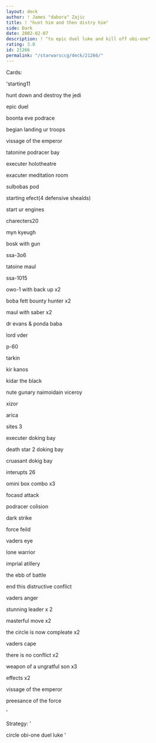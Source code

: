 ```yaml
---
layout: deck
author: ! James "dabora" Zajic
title: ! "hunt him and then distry him"
side: Dark
date: 2002-02-07
description: ! "to epic duel luke and kill off obi-one"
rating: 3.0
id: 21266
permalink: "/starwarsccg/deck/21266/"
---
```

Cards: 

'starting11

hunt down and destroy the jedi

epic duel

boonta eve podrace

begian landing ur troops 

vissage of the emperor

tatonine podracer bay

executer holotheatre

exacuter meditation room

sulbobas pod

starting efect(4 defensive shealds)

start ur engines



charecters20

myn kyeugh

bosk with gun

ssa-3o6

tatoine maul

ssa-1015

owo-1 with back up x2

boba fett bounty hunter x2

maul with saber x2

dr evans & ponda baba

lord vder

p-60

tarkin

kir kanos

kidar the black

nute gunary naimoidain viceroy

xizor

arica


sites 3

executer doking bay

death star 2 doking bay

cruasant dokig bay


interupts 26

omini box combo x3

focasd attack

podracer colision

dark strike

force feild

vaders eye

lone warrior

imprial atillery

the ebb of battle

end this distructive conflict

vaders anger 

stunning leader x 2

masterful move x2 

the circle is now compleate x2

vaders cape

there is no conflict x2

weapon of a ungratful son x3


effects x2

vissage of the emperor

preesance of the force


'

Strategy: '

circle obi-one duel luke '
